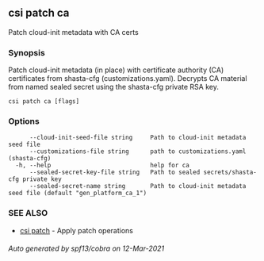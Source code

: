 ## csi patch ca

Patch cloud-init metadata with CA certs

### Synopsis


Patch cloud-init metadata (in place) with certificate authority (CA) certificates from 
shasta-cfg (customizations.yaml). Decrypts CA material from named sealed secret using the shasta-cfg
private RSA key.

```
csi patch ca [flags]
```

### Options

```
      --cloud-init-seed-file string     Path to cloud-init metadata seed file
      --customizations-file string      path to customizations.yaml (shasta-cfg)
  -h, --help                            help for ca
      --sealed-secret-key-file string   Path to sealed secrets/shasta-cfg private key
      --sealed-secret-name string       Path to cloud-init metadata seed file (default "gen_platform_ca_1")
```

### SEE ALSO

* [csi patch](csi_patch.md)	 - Apply patch operations

###### Auto generated by spf13/cobra on 12-Mar-2021
